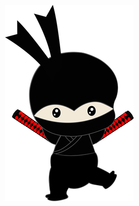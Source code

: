 ![alt text](https://github.com/revou-fundamental-course/27-may-24-supriyatna13/blob/main/assets/logo.jpg?raw=true)
